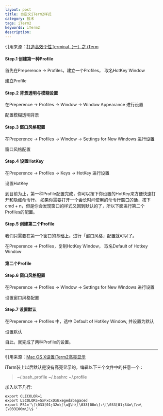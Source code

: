 ```yaml
---
layout: post
title: 自定义iTerm2样式
category: 技术
tags: iTerm2
keywords: iTerm2
description: 
---
```


引用来源：[打造高效个性Terminal（一）之 iTerm](http://huang-jerryc.com/2016/08/11/%E6%89%93%E9%80%A0%E9%AB%98%E6%95%88%E4%B8%AA%E6%80%A7Terminal%EF%BC%88%E4%B8%80%EF%BC%89%E4%B9%8B%20iTerm/)

#### Step.1 创建第一种Profile
首先在Preperence → Profiles，建立一个Profiles， 取名HotKey Window

建立Profile

#### Step.2 背景透明与模糊设置
在Preperence → Profiles → Window → Window Appearance 进行设置

配置模糊透明背景

#### Step.3 窗口风格配置
在Preperence → Profiles → Window → Settings for New Windows 进行设置

窗口风格配置

#### Step.4 设置HotKey
在Preperence → Profiles → Keys → HotKey 进行设置

设置HotKey

到目前为止，第一种Profile配置完成，你可以按下你设置的HotKey来方便快速打开和隐藏命令行。
如果你需要打开一个会长时间使用的命令行窗口的话，按下cmd + n，但是你会发现窗口的样式又回到默认的了，所以下面进行第二个Profiles的配置。

#### Step.5 创建第二个Profile
我们只需要在第一个窗口的基础上，进行「窗口风格」配置就可以了。

在Preperence → Profiles，复制HotKey Window， 取名Default of Hotkey Window

#### 第二个Profile

#### Step.6 窗口风格配置
在Preperence → Profiles → Window → Settings for New Windows 进行设置

设置窗口风格配置

#### Step.7 设置默认
在Preperence → Profiles 中，选中 Default of HotKey Window, 并设置为默认

设置默认

自此，就完成了两种Profile的设置。

--- 


引用来源：[Mac OS X设置iTerm2高亮显示](https://blog.bbzhh.com/index.php/archives/39.html)
 
iTerm装上以后默认是没有高亮显示的，编辑以下三个文件中的任意一个：

> ~/.bash_profile
> ~/.bashrc
> ~/.profile

加入以下几行:

```
export CLICOLOR=1
export LSCOLORS=GxFxCxDxBxegedabagaced
export PS1='\[\033[01;32m\]\u@\h\[\033[00m\]:\[\033[01;34m\]\w\[\033[00m\]\$ '
```